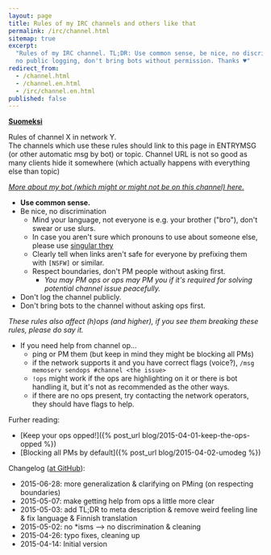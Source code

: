 ```yaml
---
layout: page
title: Rules of my IRC channels and others like that
permalink: /irc/channel.html
sitemap: true
excerpt:
  "Rules of my IRC channel. TL;DR: Use common sense, be nice, no discrimination,
  no public logging, don't bring bots without permission. Thanks ♥"
redirect_from:
  - /channel.html
  - /channel.en.html
  - /irc/channel.en.html
published: false
---
```


**[Suomeksi](channel.fi.html)**

Rules of channel X in network Y.<br/>The channels which use these rules should
link to this page in ENTRYMSG (or other automatic msg by bot) or topic. Channel
URL is not so good as many clients hide it somewhere (which actually happens
with everything else than topic)

_[More about my bot (which might or might not be on this channel) here.](bot.html)_

- **Use common sense.**
- Be nice, no discrimination
  - Mind your language, not everyone is e.g. your brother ("bro"), don't swear
    or use slurs.
  - In case you aren't sure which pronouns to use about someone else, please use
    [singular they](https://en.wikipedia.org/wiki/Singular_they)
  - Clearly tell when links aren't safe for everyone by prefixing them with
    `[NSFW]` or similar.
  - Respect boundaries, don't PM people without asking first.
    - _You may PM ops or ops may PM you if it's required for solving potential
      channel issue peacefully._
- Don't log the channel publicly.
- Don't bring bots to the channel without asking ops first.

_These rules also affect (h)ops (and higher), if you see them breaking these
rules, please do say it._

- If you need help from channel op...
  - ping or PM them (but keep in mind they might be blocking all PMs)
  - if the network supports it and you have correct flags (voice?),
    `/msg memoserv sendops #channel <the issue>`
  - `!ops` might work if the ops are highlighting on it or there is bot handling
    it, but it's not as recommended as the other ways.
  - if there are no ops present, try contacting the network operators, they
    should have flags to help.

Furher reading:

- [Keep your ops opped!]({% post_url blog/2015-04-01-keep-the-ops-opped %})
- [Blocking all PMs by default]({% post_url blog/2015-04-02-umodeg %})

Changelog
([at GitHub](https://github.com/Mikaela/mikaela.github.io/commits/master/pages/channel.markdown)):

- 2015-06-28: more generalization & clarifying on PMing (on respecting
  boundaries)
- 2015-05-07: make getting help from ops a little more clear
- 2015-05-03: add TL;DR to meta description & remove weird feeling line & fix
  language & Finnish translation
- 2015-05-02: no \*isms --> no discrimination & cleaning
- 2015-04-26: typo fixes, cleaning up
- 2015-04-14: Initial version
